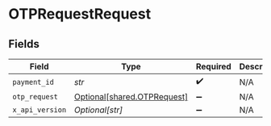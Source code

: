 # OTPRequestRequest


## Fields

| Field                                                            | Type                                                             | Required                                                         | Description                                                      |
| ---------------------------------------------------------------- | ---------------------------------------------------------------- | ---------------------------------------------------------------- | ---------------------------------------------------------------- |
| `payment_id`                                                     | *str*                                                            | :heavy_check_mark:                                               | N/A                                                              |
| `otp_request`                                                    | [Optional[shared.OTPRequest]](../../models/shared/otprequest.md) | :heavy_minus_sign:                                               | N/A                                                              |
| `x_api_version`                                                  | *Optional[str]*                                                  | :heavy_minus_sign:                                               | N/A                                                              |